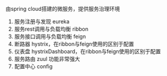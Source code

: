 由spring cloud搭建的微服务，提供服务治理环境

1) 服务注册与发现 eureka
2) 服务rest调用与负载均衡 ribbon
3) 服务接口调用与负载均衡 feign
4) 断路器 hystrix，在ribbon与feign使用的区别于配置
5) 仪表盘 hystrixDashboard，在ribbon与feign使用的区别于配置
6) 服务路由 zuul 功能非常强大
7) 配置中心 config